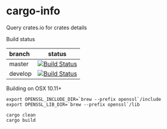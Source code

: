 # cargo-info
Query crates.io for crates details

Build status

 branch | status
:-------|:------:
  master| [![Build Status](https://gitlab.com/imp/cargo-info/badges/master/build.svg)](https://gitlab.com/imp/cargo-info/pipelines?scope=branches)
 develop| [![Build Status](https://gitlab.com/imp/cargo-info/badges/develop/build.svg)](https://gitlab.com/imp/cargo-info/pipelines?scope=branches)

Building on OSX 10.11+
```
export OPENSSL_INCLUDE_DIR=`brew --prefix openssl`/include
export OPENSSL_LIB_DIR=`brew --prefix openssl`/lib

cargo clean
cargo build
```
